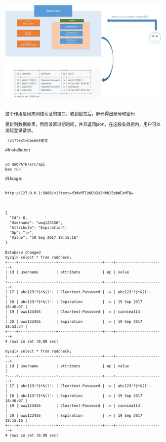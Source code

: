 ![radius_api](./views/1.jpg)

#
这个作用是用来网络认证的接口，收到密文后，解码得出账号和密码

更新到数据库里，然后设置过期时间，并且返回json。在这段有效期内，用户可以发起登录请求。

<code><pre>
/v1?text=base64密文
</code></pre>

#Installation
<pre><code>
cd $GOPATH/src/api
bee run
</code></pre>


#Usage:
<pre><code>
http://127.0.0.1:8080/v1?text=d3dxMTIzNDU2X2Nhb25pbWExMTQ=



{
  "Id": 0,
  "Username": "wwq123456",
  "Attribute": "Expiration",
  "Op": ":=",
  "Value": "19 Sep 2017 19:15:16"
}

Database changed
mysql> select * from radcheck;
+----+-----------------+--------------------+----+----------------------+
| id | username        | attribute          | op | value                |
+----+-----------------+--------------------+----+----------------------+
| 17 | abc123!?$*&()'- | Cleartext-Password | := | abc123!?$*&()'-      |
| 18 | abc123!?$*&()'- | Expiration         | := | 19 Sep 2017 18:46:07 |
| 19 | wwq123456       | Cleartext-Password | := | caonima114           |
| 20 | wwq123456       | Expiration         | := | 19 Sep 2017 18:52:34 |
+----+-----------------+--------------------+----+----------------------+
4 rows in set (0.00 sec)

mysql> select * from radcheck;
+----+-----------------+--------------------+----+----------------------+
| id | username        | attribute          | op | value                |
+----+-----------------+--------------------+----+----------------------+
| 17 | abc123!?$*&()'- | Cleartext-Password | := | abc123!?$*&()'-      |
| 18 | abc123!?$*&()'- | Expiration         | := | 19 Sep 2017 18:46:07 |
| 19 | wwq123456       | Cleartext-Password | := | caonima114           |
| 20 | wwq123456       | Expiration         | := | 19 Sep 2017 19:15:16 |
+----+-----------------+--------------------+----+----------------------+
4 rows in set (0.00 sec)


</code></pre>
